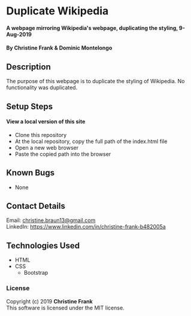 # Duplicate Wikipedia

#### A webpage mirroring Wikipedia's webpage, duplicating the styling, 9-Aug-2019

#### By Christine Frank & Dominic Montelongo

## Description
The purpose of this webpage is to duplicate the styling of Wikipedia. No functionality was duplicated.

## Setup Steps
#### View a local version of this site
* Clone this repository
* At the local repository, copy the full path of the index.html file
* Open a new web browser
* Paste the copied path into the browser

## Known Bugs
* None

## Contact Details
Email: christine.braun13@gmail.com  
LinkedIn: https://www.linkedin.com/in/christine-frank-b482005a

## Technologies Used
* HTML
* CSS
  * Bootstrap

### License
Copyright (c) 2019 **Christine Frank**  
This software is licensed under the MIT license.
